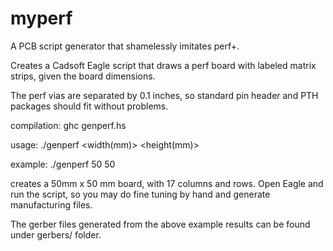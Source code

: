 # myperf
A PCB script generator that shamelessly imitates perf+.

Creates a Cadsoft Eagle script that draws a perf board
with labeled matrix strips, given the board dimensions.

The perf vias are separated by 0.1 inches, so standard pin
header and PTH packages should fit without problems.

compilation:
ghc genperf.hs

usage:
./genperf <width(mm)> <height(mm)>

example:
./genperf 50 50

creates a 50mm x 50 mm board, with 17 columns and rows.
Open Eagle and run the script, so you may do fine tuning
by hand and generate manufacturing files.

The gerber files generated from the above example results
can be found under gerbers/ folder.
